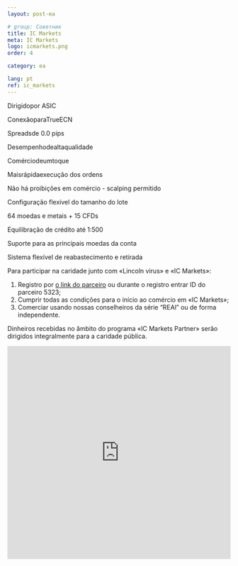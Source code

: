 ```yaml
---
layout: post-ea

# group: Cоветник
title: IC Markets
meta: IC Markets
logo: icmarkets.png
order: 4

category: ea

lang: pt
ref: ic_markets
---
```


Dirigidopor ASIC

ConexãoparaTrueECN

Spreadsde 0.0 pips

Desempenhodealtaqualidade

Comérciodeumtoque

Maisrápidaexecução dos ordens

Não há proibições em comércio - scalping permitido

Configuração flexível do tamanho do lote

64 moedas e metais + 15 CFDs

Equilibração de crédito até 1:500

Suporte para as principais moedas da conta

Sistema flexível de reabastecimento e retirada

Para participar na caridade junto com «Lincoln virus» e «IC Markets»:

  1. Registro por <a href="https://www.icmarkets.com/?camp=5323" target="_blank">o link do parceiro</a> ou durante o registro entrar ID do parceiro 5323;
  2. Cumprir todas as condições para o início ao comércio em «IC Markets»;
  3. Comerciar usando nossas conselheiros da série “REAl” ou de forma independente.

Dinheiros recebidas no âmbito do programa «IC Markets Partner» serão dirigidos integralmente para a caridade pública.

<iframe frameborder="0" height="480" src="https://secure.icmarkets.com//Partner/Widget/PriceWidget/5323" width="100%"></iframe>

